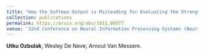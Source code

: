 ```yaml
---
title: "How the Softmax Output is Misleading for Evaluating the Strength of Adversarial Examples"
collection: publications
permalink: https://arxiv.org/abs/1811.08577
venue: '32nd Conference on Neural Information Processing Systems (NeurIPS 2018), Montréal, Canada. \\ \n Workshop on Security in Machine Learning (SECML 2018).'
---
```

**Utku Ozbulak**, Wesley De Neve, Arnout Van Messem.
